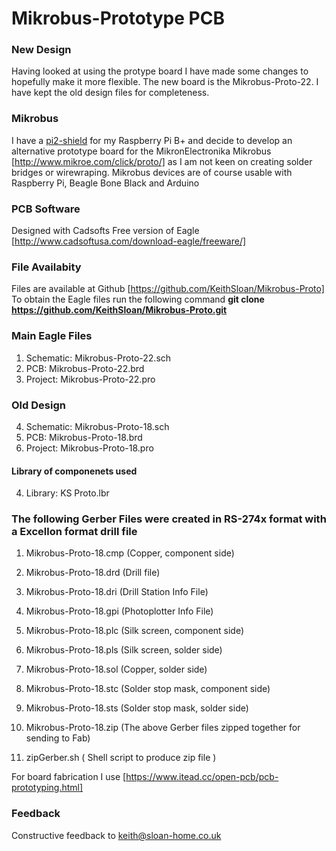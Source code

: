# Mikrobus-Prototype PCB
### New Design 
Having looked at using the protype board I have made some changes to hopefully make it more flexible. The new board is the Mikrobus-Proto-22. 
I have kept the old design files for completeness.
### Mikrobus
I have a [pi2-shield](http://www.mikroe.com/click/pi2-shield/) for my Raspberry Pi B+
and decide to develop an alternative prototype board for the MikronElectronika Mikrobus [http://www.mikroe.com/click/proto/]
as I am not keen on creating solder bridges or wirewraping.
Mikrobus devices are of course usable with Raspberry Pi, Beagle Bone Black and Arduino
### PCB Software
Designed with Cadsofts Free version of Eagle [http://www.cadsoftusa.com/download-eagle/freeware/]
### File Availabity
Files are available at Github [https://github.com/KeithSloan/Mikrobus-Proto]
To obtain the Eagle files run the following command
**git clone https://github.com/KeithSloan/Mikrobus-Proto.git**
### Main Eagle Files
1. Schematic: Mikrobus-Proto-22.sch
2. PCB:       Mikrobus-Proto-22.brd
3. Project:   Mikrobus-Proto-22.pro

### Old Design
4. Schematic: Mikrobus-Proto-18.sch
5. PCB:       Mikrobus-Proto-18.brd
6. Project:   Mikrobus-Proto-18.pro

#### Library of componenets used
4. Library:  KS Proto.lbr

### The following Gerber Files were created in RS-274x format with a Excellon format drill file
1. Mikrobus-Proto-18.cmp (Copper, component side)
2. Mikrobus-Proto-18.drd (Drill file)
3. Mikrobus-Proto-18.dri (Drill Station Info File) 
4. Mikrobus-Proto-18.gpi (Photoplotter Info File)
5. Mikrobus-Proto-18.plc (Silk screen, component side)
6. Mikrobus-Proto-18.pls (Silk screen, solder side)
7. Mikrobus-Proto-18.sol (Copper, solder side)
8. Mikrobus-Proto-18.stc (Solder stop mask, component side)
9. Mikrobus-Proto-18.sts (Solder stop mask, solder side)

10. Mikrobus-Proto-18.zip (The above Gerber files zipped together for sending to Fab)
11. zipGerber.sh ( Shell script to produce zip file )

For board fabrication I use [https://www.itead.cc/open-pcb/pcb-prototyping.html]

  
### Feedback
Constructive feedback to keith@sloan-home.co.uk
